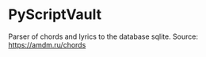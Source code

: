 # PyScriptVault
Parser of chords and lyrics to the database sqlite.
Source: https://amdm.ru/chords

